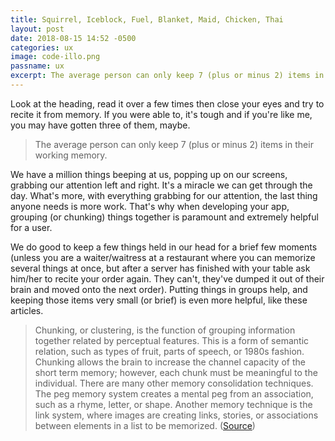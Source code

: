 ```yaml
---
title: Squirrel, Iceblock, Fuel, Blanket, Maid, Chicken, Thai
layout: post
date: 2018-08-15 14:52 -0500
categories: ux
image: code-illo.png
passname: ux
excerpt: The average person can only keep 7 (plus or minus 2) items in their working memory.
---
```


Look at the heading, read it over a few times then close your eyes and try to recite it from memory.  If you were able to, it's tough and if you're like me, you may have gotten three of them, maybe.

> The average person can only keep 7 (plus or minus 2) items in their working memory.

We have a million things beeping at us, popping up on our screens, grabbing our attention left and right.  It's a miracle we can get through the day.  What's more, with everything grabbing for our attention, the last thing anyone needs is more work.  That's why when developing your app, grouping (or chunking) things together is paramount and extremely helpful for a user.  

We do good to keep a few things held in our head for a brief few moments (unless you are a waiter/waitress at a restaurant where you can memorize several things at once, but after a server has finished with your table ask him/her to recite your order again.  They can't, they've dumped it out of their brain and moved onto the next order).  Putting things in groups help, and keeping those items very small (or brief) is even more helpful, like these articles.

> Chunking, or clustering, is the function of grouping information together related by perceptual features. This is a form of semantic relation, such as types of fruit, parts of speech, or 1980s fashion. Chunking allows the brain to increase the channel capacity of the short term memory; however, each chunk must be meaningful to the individual. There are many other memory consolidation techniques. The peg memory system creates a mental peg from an association, such as a rhyme, letter, or shape. Another memory technique is the link system, where images are creating links, stories, or associations between elements in a list to be memorized. ([Source](https://www.khanacademy.org/test-prep/mcat/social-sciences-practice/social-science-practice-tut/e/miller-s-law--chunking--and-the-capacity-of-working-memory))
